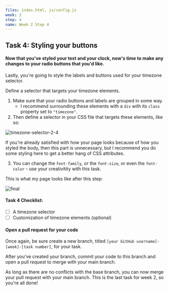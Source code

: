```yaml
---
files: index.html, js/config.js
week: 2
step: 4
name: Week 2 Step 4
---
```


## Task 4: Styling your buttons 

#### Now that you've styled your text and your clock, now's time to make any changes to your radio buttons that you'd like.

Lastly, you're going to style the labels and buttons used for your timezone selector.

Define a selector that targets your timezone elements. 

1. Make sure that your radio buttons and labels are grouped in some way.  
   - I recommend surrounding these elements with a `div` with its `class` property set to `"timezone"`.  
2. Then define a selector in your CSS file that targets these elements, like so:

![timezone-selector-2-4](https://user-images.githubusercontent.com/32557138/106408404-5eee6900-640c-11eb-9960-6c4581bf1cf0.png)

If you're already satisfied with how your page looks because of how you styled the body, then this part is unnecessary, but I recommend you do some styling here to get a better hang of CSS attributes.

3. You can change the `font-family`, or the `font-size`, or even the `font-color` - use your creativitity with this task.

This is what my page looks like after this step:

![final](https://user-images.githubusercontent.com/32557138/106703361-18d60880-65b8-11eb-8b0f-6466d964e235.png)

#### Task 4 Checklist:
- [ ] A timezone selector
- [ ] Customization of timezone elements (optional)

#### Open a pull request for your code

Once again, be sure create a new branch, titled `[your GitHub username]-[week]-[task number]`, for your task.  

After you've created your branch, commit your code to this branch and open a pull request to merge with your main branch.  

As long as there are no conflicts with the base branch, you can now merge your pull request with your main branch. This is the last task for week 2, so you're all done! 
